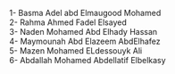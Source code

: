 1- Basma Adel abd Elmaugood Mohamed      
2- Rahma Ahmed Fadel Elsayed              
3- Naden Mohamed Abd Elhady Hassan       
4- Maymounah Abd Elazeem AbdElhafez      
5- Mazen Mohamed ELdessouyk Ali          
6- Abdallah Mohamed Abdellatif Elbelkasy